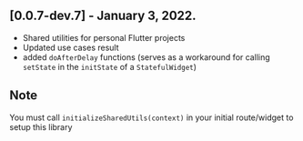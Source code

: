 ## [0.0.7-dev.7] - January 3, 2022.

- Shared utilities for personal Flutter projects
- Updated use cases result
- added `doAfterDelay` functions (serves as a workaround for calling `setState` in the `initState` of
  a `StatefulWidget`)

## Note

You must call `initializeSharedUtils(context)` in your initial route/widget to setup this library
